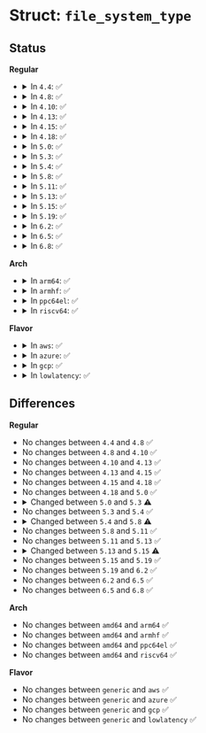 # Struct: <code>file_system_type</code>

## Status
<b>Regular</b>
<ul>
<li>
<details>
<summary>In <code>4.4</code>: ✅</summary>

```c
struct file_system_type {
    const char *name;
    int fs_flags;
    struct dentry * (*mount)(struct file_system_type *, int, const char *, void *);
    void (*kill_sb)(struct super_block *);
    struct module *owner;
    struct file_system_type *next;
    struct hlist_head fs_supers;
    struct lock_class_key s_lock_key;
    struct lock_class_key s_umount_key;
    struct lock_class_key s_vfs_rename_key;
    struct lock_class_key s_writers_key[3];
    struct lock_class_key i_lock_key;
    struct lock_class_key i_mutex_key;
    struct lock_class_key i_mutex_dir_key;
};
```
</details>
</li>
<li>
<details>
<summary>In <code>4.8</code>: ✅</summary>

```c
struct file_system_type {
    const char *name;
    int fs_flags;
    struct dentry * (*mount)(struct file_system_type *, int, const char *, void *);
    void (*kill_sb)(struct super_block *);
    struct module *owner;
    struct file_system_type *next;
    struct hlist_head fs_supers;
    struct lock_class_key s_lock_key;
    struct lock_class_key s_umount_key;
    struct lock_class_key s_vfs_rename_key;
    struct lock_class_key s_writers_key[3];
    struct lock_class_key i_lock_key;
    struct lock_class_key i_mutex_key;
    struct lock_class_key i_mutex_dir_key;
};
```
</details>
</li>
<li>
<details>
<summary>In <code>4.10</code>: ✅</summary>

```c
struct file_system_type {
    const char *name;
    int fs_flags;
    struct dentry * (*mount)(struct file_system_type *, int, const char *, void *);
    void (*kill_sb)(struct super_block *);
    struct module *owner;
    struct file_system_type *next;
    struct hlist_head fs_supers;
    struct lock_class_key s_lock_key;
    struct lock_class_key s_umount_key;
    struct lock_class_key s_vfs_rename_key;
    struct lock_class_key s_writers_key[3];
    struct lock_class_key i_lock_key;
    struct lock_class_key i_mutex_key;
    struct lock_class_key i_mutex_dir_key;
};
```
</details>
</li>
<li>
<details>
<summary>In <code>4.13</code>: ✅</summary>

```c
struct file_system_type {
    const char *name;
    int fs_flags;
    struct dentry * (*mount)(struct file_system_type *, int, const char *, void *);
    void (*kill_sb)(struct super_block *);
    struct module *owner;
    struct file_system_type *next;
    struct hlist_head fs_supers;
    struct lock_class_key s_lock_key;
    struct lock_class_key s_umount_key;
    struct lock_class_key s_vfs_rename_key;
    struct lock_class_key s_writers_key[3];
    struct lock_class_key i_lock_key;
    struct lock_class_key i_mutex_key;
    struct lock_class_key i_mutex_dir_key;
};
```
</details>
</li>
<li>
<details>
<summary>In <code>4.15</code>: ✅</summary>

```c
struct file_system_type {
    const char *name;
    int fs_flags;
    struct dentry * (*mount)(struct file_system_type *, int, const char *, void *);
    void (*kill_sb)(struct super_block *);
    struct module *owner;
    struct file_system_type *next;
    struct hlist_head fs_supers;
    struct lock_class_key s_lock_key;
    struct lock_class_key s_umount_key;
    struct lock_class_key s_vfs_rename_key;
    struct lock_class_key s_writers_key[3];
    struct lock_class_key i_lock_key;
    struct lock_class_key i_mutex_key;
    struct lock_class_key i_mutex_dir_key;
};
```
</details>
</li>
<li>
<details>
<summary>In <code>4.18</code>: ✅</summary>

```c
struct file_system_type {
    const char *name;
    int fs_flags;
    struct dentry * (*mount)(struct file_system_type *, int, const char *, void *);
    void (*kill_sb)(struct super_block *);
    struct module *owner;
    struct file_system_type *next;
    struct hlist_head fs_supers;
    struct lock_class_key s_lock_key;
    struct lock_class_key s_umount_key;
    struct lock_class_key s_vfs_rename_key;
    struct lock_class_key s_writers_key[3];
    struct lock_class_key i_lock_key;
    struct lock_class_key i_mutex_key;
    struct lock_class_key i_mutex_dir_key;
};
```
</details>
</li>
<li>
<details>
<summary>In <code>5.0</code>: ✅</summary>

```c
struct file_system_type {
    const char *name;
    int fs_flags;
    struct dentry * (*mount)(struct file_system_type *, int, const char *, void *);
    void (*kill_sb)(struct super_block *);
    struct module *owner;
    struct file_system_type *next;
    struct hlist_head fs_supers;
    struct lock_class_key s_lock_key;
    struct lock_class_key s_umount_key;
    struct lock_class_key s_vfs_rename_key;
    struct lock_class_key s_writers_key[3];
    struct lock_class_key i_lock_key;
    struct lock_class_key i_mutex_key;
    struct lock_class_key i_mutex_dir_key;
};
```
</details>
</li>
<li>
<details>
<summary>In <code>5.3</code>: ✅</summary>

```c
struct file_system_type {
    const char *name;
    int fs_flags;
    int (*init_fs_context)(struct fs_context *);
    const struct fs_parameter_description *parameters;
    struct dentry * (*mount)(struct file_system_type *, int, const char *, void *);
    void (*kill_sb)(struct super_block *);
    struct module *owner;
    struct file_system_type *next;
    struct hlist_head fs_supers;
    struct lock_class_key s_lock_key;
    struct lock_class_key s_umount_key;
    struct lock_class_key s_vfs_rename_key;
    struct lock_class_key s_writers_key[3];
    struct lock_class_key i_lock_key;
    struct lock_class_key i_mutex_key;
    struct lock_class_key i_mutex_dir_key;
};
```
</details>
</li>
<li>
<details>
<summary>In <code>5.4</code>: ✅</summary>

```c
struct file_system_type {
    const char *name;
    int fs_flags;
    int (*init_fs_context)(struct fs_context *);
    const struct fs_parameter_description *parameters;
    struct dentry * (*mount)(struct file_system_type *, int, const char *, void *);
    void (*kill_sb)(struct super_block *);
    struct module *owner;
    struct file_system_type *next;
    struct hlist_head fs_supers;
    struct lock_class_key s_lock_key;
    struct lock_class_key s_umount_key;
    struct lock_class_key s_vfs_rename_key;
    struct lock_class_key s_writers_key[3];
    struct lock_class_key i_lock_key;
    struct lock_class_key i_mutex_key;
    struct lock_class_key i_mutex_dir_key;
};
```
</details>
</li>
<li>
<details>
<summary>In <code>5.8</code>: ✅</summary>

```c
struct file_system_type {
    const char *name;
    int fs_flags;
    int (*init_fs_context)(struct fs_context *);
    const struct fs_parameter_spec *parameters;
    struct dentry * (*mount)(struct file_system_type *, int, const char *, void *);
    void (*kill_sb)(struct super_block *);
    struct module *owner;
    struct file_system_type *next;
    struct hlist_head fs_supers;
    struct lock_class_key s_lock_key;
    struct lock_class_key s_umount_key;
    struct lock_class_key s_vfs_rename_key;
    struct lock_class_key s_writers_key[3];
    struct lock_class_key i_lock_key;
    struct lock_class_key i_mutex_key;
    struct lock_class_key i_mutex_dir_key;
};
```
</details>
</li>
<li>
<details>
<summary>In <code>5.11</code>: ✅</summary>

```c
struct file_system_type {
    const char *name;
    int fs_flags;
    int (*init_fs_context)(struct fs_context *);
    const struct fs_parameter_spec *parameters;
    struct dentry * (*mount)(struct file_system_type *, int, const char *, void *);
    void (*kill_sb)(struct super_block *);
    struct module *owner;
    struct file_system_type *next;
    struct hlist_head fs_supers;
    struct lock_class_key s_lock_key;
    struct lock_class_key s_umount_key;
    struct lock_class_key s_vfs_rename_key;
    struct lock_class_key s_writers_key[3];
    struct lock_class_key i_lock_key;
    struct lock_class_key i_mutex_key;
    struct lock_class_key i_mutex_dir_key;
};
```
</details>
</li>
<li>
<details>
<summary>In <code>5.13</code>: ✅</summary>

```c
struct file_system_type {
    const char *name;
    int fs_flags;
    int (*init_fs_context)(struct fs_context *);
    const struct fs_parameter_spec *parameters;
    struct dentry * (*mount)(struct file_system_type *, int, const char *, void *);
    void (*kill_sb)(struct super_block *);
    struct module *owner;
    struct file_system_type *next;
    struct hlist_head fs_supers;
    struct lock_class_key s_lock_key;
    struct lock_class_key s_umount_key;
    struct lock_class_key s_vfs_rename_key;
    struct lock_class_key s_writers_key[3];
    struct lock_class_key i_lock_key;
    struct lock_class_key i_mutex_key;
    struct lock_class_key i_mutex_dir_key;
};
```
</details>
</li>
<li>
<details>
<summary>In <code>5.15</code>: ✅</summary>

```c
struct file_system_type {
    const char *name;
    int fs_flags;
    int (*init_fs_context)(struct fs_context *);
    const struct fs_parameter_spec *parameters;
    struct dentry * (*mount)(struct file_system_type *, int, const char *, void *);
    void (*kill_sb)(struct super_block *);
    struct module *owner;
    struct file_system_type *next;
    struct hlist_head fs_supers;
    struct lock_class_key s_lock_key;
    struct lock_class_key s_umount_key;
    struct lock_class_key s_vfs_rename_key;
    struct lock_class_key s_writers_key[3];
    struct lock_class_key i_lock_key;
    struct lock_class_key i_mutex_key;
    struct lock_class_key invalidate_lock_key;
    struct lock_class_key i_mutex_dir_key;
};
```
</details>
</li>
<li>
<details>
<summary>In <code>5.19</code>: ✅</summary>

```c
struct file_system_type {
    const char *name;
    int fs_flags;
    int (*init_fs_context)(struct fs_context *);
    const struct fs_parameter_spec *parameters;
    struct dentry * (*mount)(struct file_system_type *, int, const char *, void *);
    void (*kill_sb)(struct super_block *);
    struct module *owner;
    struct file_system_type *next;
    struct hlist_head fs_supers;
    struct lock_class_key s_lock_key;
    struct lock_class_key s_umount_key;
    struct lock_class_key s_vfs_rename_key;
    struct lock_class_key s_writers_key[3];
    struct lock_class_key i_lock_key;
    struct lock_class_key i_mutex_key;
    struct lock_class_key invalidate_lock_key;
    struct lock_class_key i_mutex_dir_key;
};
```
</details>
</li>
<li>
<details>
<summary>In <code>6.2</code>: ✅</summary>

```c
struct file_system_type {
    const char *name;
    int fs_flags;
    int (*init_fs_context)(struct fs_context *);
    const struct fs_parameter_spec *parameters;
    struct dentry * (*mount)(struct file_system_type *, int, const char *, void *);
    void (*kill_sb)(struct super_block *);
    struct module *owner;
    struct file_system_type *next;
    struct hlist_head fs_supers;
    struct lock_class_key s_lock_key;
    struct lock_class_key s_umount_key;
    struct lock_class_key s_vfs_rename_key;
    struct lock_class_key s_writers_key[3];
    struct lock_class_key i_lock_key;
    struct lock_class_key i_mutex_key;
    struct lock_class_key invalidate_lock_key;
    struct lock_class_key i_mutex_dir_key;
};
```
</details>
</li>
<li>
<details>
<summary>In <code>6.5</code>: ✅</summary>

```c
struct file_system_type {
    const char *name;
    int fs_flags;
    int (*init_fs_context)(struct fs_context *);
    const struct fs_parameter_spec *parameters;
    struct dentry * (*mount)(struct file_system_type *, int, const char *, void *);
    void (*kill_sb)(struct super_block *);
    struct module *owner;
    struct file_system_type *next;
    struct hlist_head fs_supers;
    struct lock_class_key s_lock_key;
    struct lock_class_key s_umount_key;
    struct lock_class_key s_vfs_rename_key;
    struct lock_class_key s_writers_key[3];
    struct lock_class_key i_lock_key;
    struct lock_class_key i_mutex_key;
    struct lock_class_key invalidate_lock_key;
    struct lock_class_key i_mutex_dir_key;
};
```
</details>
</li>
<li>
<details>
<summary>In <code>6.8</code>: ✅</summary>

```c
struct file_system_type {
    const char *name;
    int fs_flags;
    int (*init_fs_context)(struct fs_context *);
    const struct fs_parameter_spec *parameters;
    struct dentry * (*mount)(struct file_system_type *, int, const char *, void *);
    void (*kill_sb)(struct super_block *);
    struct module *owner;
    struct file_system_type *next;
    struct hlist_head fs_supers;
    struct lock_class_key s_lock_key;
    struct lock_class_key s_umount_key;
    struct lock_class_key s_vfs_rename_key;
    struct lock_class_key s_writers_key[3];
    struct lock_class_key i_lock_key;
    struct lock_class_key i_mutex_key;
    struct lock_class_key invalidate_lock_key;
    struct lock_class_key i_mutex_dir_key;
};
```
</details>
</li>
</ul>
<b>Arch</b>
<ul>
<li>
<details>
<summary>In <code>arm64</code>: ✅</summary>

```c
struct file_system_type {
    const char *name;
    int fs_flags;
    int (*init_fs_context)(struct fs_context *);
    const struct fs_parameter_description *parameters;
    struct dentry * (*mount)(struct file_system_type *, int, const char *, void *);
    void (*kill_sb)(struct super_block *);
    struct module *owner;
    struct file_system_type *next;
    struct hlist_head fs_supers;
    struct lock_class_key s_lock_key;
    struct lock_class_key s_umount_key;
    struct lock_class_key s_vfs_rename_key;
    struct lock_class_key s_writers_key[3];
    struct lock_class_key i_lock_key;
    struct lock_class_key i_mutex_key;
    struct lock_class_key i_mutex_dir_key;
};
```
</details>
</li>
<li>
<details>
<summary>In <code>armhf</code>: ✅</summary>

```c
struct file_system_type {
    const char *name;
    int fs_flags;
    int (*init_fs_context)(struct fs_context *);
    const struct fs_parameter_description *parameters;
    struct dentry * (*mount)(struct file_system_type *, int, const char *, void *);
    void (*kill_sb)(struct super_block *);
    struct module *owner;
    struct file_system_type *next;
    struct hlist_head fs_supers;
    struct lock_class_key s_lock_key;
    struct lock_class_key s_umount_key;
    struct lock_class_key s_vfs_rename_key;
    struct lock_class_key s_writers_key[3];
    struct lock_class_key i_lock_key;
    struct lock_class_key i_mutex_key;
    struct lock_class_key i_mutex_dir_key;
};
```
</details>
</li>
<li>
<details>
<summary>In <code>ppc64el</code>: ✅</summary>

```c
struct file_system_type {
    const char *name;
    int fs_flags;
    int (*init_fs_context)(struct fs_context *);
    const struct fs_parameter_description *parameters;
    struct dentry * (*mount)(struct file_system_type *, int, const char *, void *);
    void (*kill_sb)(struct super_block *);
    struct module *owner;
    struct file_system_type *next;
    struct hlist_head fs_supers;
    struct lock_class_key s_lock_key;
    struct lock_class_key s_umount_key;
    struct lock_class_key s_vfs_rename_key;
    struct lock_class_key s_writers_key[3];
    struct lock_class_key i_lock_key;
    struct lock_class_key i_mutex_key;
    struct lock_class_key i_mutex_dir_key;
};
```
</details>
</li>
<li>
<details>
<summary>In <code>riscv64</code>: ✅</summary>

```c
struct file_system_type {
    const char *name;
    int fs_flags;
    int (*init_fs_context)(struct fs_context *);
    const struct fs_parameter_description *parameters;
    struct dentry * (*mount)(struct file_system_type *, int, const char *, void *);
    void (*kill_sb)(struct super_block *);
    struct module *owner;
    struct file_system_type *next;
    struct hlist_head fs_supers;
    struct lock_class_key s_lock_key;
    struct lock_class_key s_umount_key;
    struct lock_class_key s_vfs_rename_key;
    struct lock_class_key s_writers_key[3];
    struct lock_class_key i_lock_key;
    struct lock_class_key i_mutex_key;
    struct lock_class_key i_mutex_dir_key;
};
```
</details>
</li>
</ul>
<b>Flavor</b>
<ul>
<li>
<details>
<summary>In <code>aws</code>: ✅</summary>

```c
struct file_system_type {
    const char *name;
    int fs_flags;
    int (*init_fs_context)(struct fs_context *);
    const struct fs_parameter_description *parameters;
    struct dentry * (*mount)(struct file_system_type *, int, const char *, void *);
    void (*kill_sb)(struct super_block *);
    struct module *owner;
    struct file_system_type *next;
    struct hlist_head fs_supers;
    struct lock_class_key s_lock_key;
    struct lock_class_key s_umount_key;
    struct lock_class_key s_vfs_rename_key;
    struct lock_class_key s_writers_key[3];
    struct lock_class_key i_lock_key;
    struct lock_class_key i_mutex_key;
    struct lock_class_key i_mutex_dir_key;
};
```
</details>
</li>
<li>
<details>
<summary>In <code>azure</code>: ✅</summary>

```c
struct file_system_type {
    const char *name;
    int fs_flags;
    int (*init_fs_context)(struct fs_context *);
    const struct fs_parameter_description *parameters;
    struct dentry * (*mount)(struct file_system_type *, int, const char *, void *);
    void (*kill_sb)(struct super_block *);
    struct module *owner;
    struct file_system_type *next;
    struct hlist_head fs_supers;
    struct lock_class_key s_lock_key;
    struct lock_class_key s_umount_key;
    struct lock_class_key s_vfs_rename_key;
    struct lock_class_key s_writers_key[3];
    struct lock_class_key i_lock_key;
    struct lock_class_key i_mutex_key;
    struct lock_class_key i_mutex_dir_key;
};
```
</details>
</li>
<li>
<details>
<summary>In <code>gcp</code>: ✅</summary>

```c
struct file_system_type {
    const char *name;
    int fs_flags;
    int (*init_fs_context)(struct fs_context *);
    const struct fs_parameter_description *parameters;
    struct dentry * (*mount)(struct file_system_type *, int, const char *, void *);
    void (*kill_sb)(struct super_block *);
    struct module *owner;
    struct file_system_type *next;
    struct hlist_head fs_supers;
    struct lock_class_key s_lock_key;
    struct lock_class_key s_umount_key;
    struct lock_class_key s_vfs_rename_key;
    struct lock_class_key s_writers_key[3];
    struct lock_class_key i_lock_key;
    struct lock_class_key i_mutex_key;
    struct lock_class_key i_mutex_dir_key;
};
```
</details>
</li>
<li>
<details>
<summary>In <code>lowlatency</code>: ✅</summary>

```c
struct file_system_type {
    const char *name;
    int fs_flags;
    int (*init_fs_context)(struct fs_context *);
    const struct fs_parameter_description *parameters;
    struct dentry * (*mount)(struct file_system_type *, int, const char *, void *);
    void (*kill_sb)(struct super_block *);
    struct module *owner;
    struct file_system_type *next;
    struct hlist_head fs_supers;
    struct lock_class_key s_lock_key;
    struct lock_class_key s_umount_key;
    struct lock_class_key s_vfs_rename_key;
    struct lock_class_key s_writers_key[3];
    struct lock_class_key i_lock_key;
    struct lock_class_key i_mutex_key;
    struct lock_class_key i_mutex_dir_key;
};
```
</details>
</li>
</ul>

## Differences
<b>Regular</b>
<ul>
<li>
No changes between <code>4.4</code> and <code>4.8</code> ✅
</li>
<li>
No changes between <code>4.8</code> and <code>4.10</code> ✅
</li>
<li>
No changes between <code>4.10</code> and <code>4.13</code> ✅
</li>
<li>
No changes between <code>4.13</code> and <code>4.15</code> ✅
</li>
<li>
No changes between <code>4.15</code> and <code>4.18</code> ✅
</li>
<li>
No changes between <code>4.18</code> and <code>5.0</code> ✅
</li>
<li>
<details>
<summary>Changed between <code>5.0</code> and <code>5.3</code> ⚠️</summary>
<ul>
<li>
<b>Field added. </b>
<code>int (*init_fs_context)(struct fs_context *)</code>
</li>
<li>
<b>Field added. </b>
<code>const struct fs_parameter_description *parameters</code>
</li>
</ul>
</details>
</li>
<li>
No changes between <code>5.3</code> and <code>5.4</code> ✅
</li>
<li>
<details>
<summary>Changed between <code>5.4</code> and <code>5.8</code> ⚠️</summary>
<ul>
<li>
<b>Field type changed. </b>
<code>const struct fs_parameter_description *parameters</code> ➡️ <code>const struct fs_parameter_spec *parameters</code>
</li>
</ul>
</details>
</li>
<li>
No changes between <code>5.8</code> and <code>5.11</code> ✅
</li>
<li>
No changes between <code>5.11</code> and <code>5.13</code> ✅
</li>
<li>
<details>
<summary>Changed between <code>5.13</code> and <code>5.15</code> ⚠️</summary>
<ul>
<li>
<b>Field added. </b>
<code>struct lock_class_key invalidate_lock_key</code>
</li>
</ul>
</details>
</li>
<li>
No changes between <code>5.15</code> and <code>5.19</code> ✅
</li>
<li>
No changes between <code>5.19</code> and <code>6.2</code> ✅
</li>
<li>
No changes between <code>6.2</code> and <code>6.5</code> ✅
</li>
<li>
No changes between <code>6.5</code> and <code>6.8</code> ✅
</li>
</ul>
<b>Arch</b>
<ul>
<li>
No changes between <code>amd64</code> and <code>arm64</code> ✅
</li>
<li>
No changes between <code>amd64</code> and <code>armhf</code> ✅
</li>
<li>
No changes between <code>amd64</code> and <code>ppc64el</code> ✅
</li>
<li>
No changes between <code>amd64</code> and <code>riscv64</code> ✅
</li>
</ul>
<b>Flavor</b>
<ul>
<li>
No changes between <code>generic</code> and <code>aws</code> ✅
</li>
<li>
No changes between <code>generic</code> and <code>azure</code> ✅
</li>
<li>
No changes between <code>generic</code> and <code>gcp</code> ✅
</li>
<li>
No changes between <code>generic</code> and <code>lowlatency</code> ✅
</li>
</ul>
